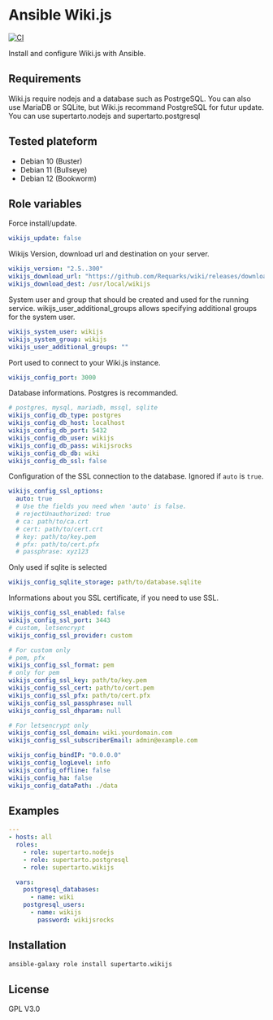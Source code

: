 # Ansible Wiki.js
[![CI](https://github.com/supertarto/ansible-wikijs/actions/workflows/ci.yml/badge.svg)](https://github.com/supertarto/ansible-wikijs/actions/workflows/ci.yml)

Install and configure Wiki.js with Ansible.


## Requirements

Wiki.js require nodejs and a database such as PostrgeSQL. You can also use MariaDB or SQLite, but Wiki.js recommand PostgreSQL for futur update.
You can use supertarto.nodejs and supertarto.postgresql

## Tested plateform

* Debian 10 (Buster)
* Debian 11 (Bullseye)
* Debian 12 (Bookworm)

## Role variables

Force install/update.

```yml
wikijs_update: false
```

Wikijs Version, download url and destination on your server.

```yml
wikijs_version: "2.5..300"
wikijs_download_url: "https://github.com/Requarks/wiki/releases/download/{{ wikijs_version }}/wiki-js.tar.gz"
wikijs_download_dest: /usr/local/wikijs
```

System user and group that should be created and used for the running service. wikijs_user_additional_groups allows specifying additional groups for the system user.

```yml
wikijs_system_user: wikijs
wikijs_system_group: wikijs
wikijs_user_additional_groups: ""
```

Port used to connect to your Wiki.js instance.

```yml
wikijs_config_port: 3000
```

Database informations. Postgres is recommanded.

```yml
# postgres, mysql, mariadb, mssql, sqlite
wikijs_config_db_type: postgres
wikijs_config_db_host: localhost
wikijs_config_db_port: 5432
wikijs_config_db_user: wikijs
wikijs_config_db_pass: wikijsrocks
wikijs_config_db_db: wiki
wikijs_config_db_ssl: false
```

Configuration of the SSL connection to the database.
Ignored if `auto` is `true`.

```yml
wikijs_config_ssl_options:
  auto: true
  # Use the fields you need when 'auto' is false.
  # rejectUnauthorized: true
  # ca: path/to/ca.crt
  # cert: path/to/cert.crt
  # key: path/to/key.pem
  # pfx: path/to/cert.pfx
  # passphrase: xyz123
```

Only used if sqlite is selected

```yml
wikijs_config_sqlite_storage: path/to/database.sqlite
```

Informations about you SSL certificate, if you need to use SSL.

```yml
wikijs_config_ssl_enabled: false
wikijs_config_ssl_port: 3443
# custom, letsencrypt
wikijs_config_ssl_provider: custom

# For custom only
# pem, pfx
wikijs_config_ssl_format: pem
# only for pem
wikijs_config_ssl_key: path/to/key.pem
wikijs_config_ssl_cert: path/to/cert.pem
wikijs_config_ssl_pfx: path/to/cert.pfx
wikijs_config_ssl_passphrase: null
wikijs_config_ssl_dhparam: null

# For letsencrypt only
wikijs_config_ssl_domain: wiki.yourdomain.com
wikijs_config_ssl_subscriberEmail: admin@example.com

wikijs_config_bindIP: "0.0.0.0"
wikijs_config_logLevel: info
wikijs_config_offline: false
wikijs_config_ha: false
wikijs_config_dataPath: ./data
```

## Examples

```yml
---
- hosts: all
  roles:
    - role: supertarto.nodejs
    - role: supertarto.postgresql
    - role: supertarto.wikijs

  vars:
    postgresql_databases:
      - name: wiki
    postgresql_users:
      - name: wikijs
        password: wikijsrocks
```

## Installation

```bash
ansible-galaxy role install supertarto.wikijs
```

## License
GPL V3.0
